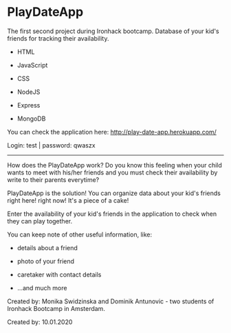 # PlayDateApp

The first second project during Ironhack bootcamp. 
Database of your kid's friends for tracking their availability. 
* HTML

* JavaScript

* CSS

* NodeJS

* Express

* MongoDB 

You can check the application here:
http://play-date-app.herokuapp.com/

Login: test | password: qwaszx 

----------------------------

How does the PlayDateApp work?
Do you know this feeling when your child wants to meet with his/her friends and you must check their availability by write to their parents everytime?

PlayDateApp is the solution!
You can organize data about your kid's friends right here! right now! It's a piece of a cake!

Enter the availability of your kid's friends in the application to check when they can play together.

You can keep note of other useful information, like:

* details about a friend

* photo of your friend

* caretaker with contact details

* ...and much more

Created by: Monika Swidzinska and Dominik Antunovic - two students of Ironhack Bootcamp in Amsterdam.

Created by: 10.01.2020

